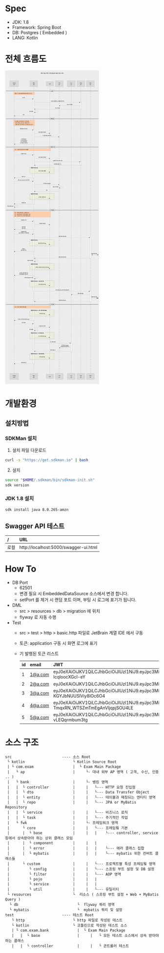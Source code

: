 # Spec
- JDK: 1.8
- Framework: Spring Boot
- DB: Postgres ( Embedded )
- LANG: Kotlin

# 전체 흐름도
![all](/docs/images/flow.png)

# 개발환경
## 설치방법
### SDKMan 설치
1. 설치 파일 다운로드
  ```bash
  curl -s "https://get.sdkman.io" | bash
  ```

2. 설치
  ```bash
  source "$HOME/.sdkman/bin/sdkman-init.sh"
  sdk version
  ```

### JDK 1.8 설치
  ```bash
  sdk install java 8.0.265-amzn
  ```

## Swagger API 테스트
| /    | URL                                              |
|:-----|:-------------------------------------------------|
| 로컬  | http://localhost:5000/swagger-ui.html            |

# How To
- DB Port
    - 62501
    - 변경 필요 시 EmbeddedDataSource 소스에서 변경 합니다.
    - setPort 를 제거 시 랜덤 포트 이며, 부팅 시 로그에 표기가 됩니다.
- DML
    - src > resources > db > migration 에 위치
    - flyway 로 자동 수행
- Test
    - src > test > http > basic.http 파일로 JetBrain 계열 IDE 에서 구동
    - 토큰: application 구동 시 화면 로그에 표기
    - 기 발행된 토큰 리스트

        | id  | email   | JWT                                                                                                                                                                                           |
        |-----|---------|-----------------------------------------------------------------------------------------------------------------------------------------------------------------------------------------------|
        |  1  | 1@a.com | eyJ0eXAiOiJKV1QiLCJhbGciOiJIUzI1NiJ9.eyJpc3MiOiJjb20uZXhhbSIsImV4cCI6MTY4Mzg2NzE5NywidXNlcklkIjoxLCJpYXQiOjE1OTc0NjcxOTcsImVtYWlsIjoiMUBhLmNvbSJ9.wEkOCa9SJaMltNcYEDZwvAAFLlbc-IcqloocXGcI-eY |
        |  2  | 2@a.com | eyJ0eXAiOiJKV1QiLCJhbGciOiJIUzI1NiJ9.eyJpc3MiOiJjb20uZXhhbSIsImV4cCI6MTY4Mzg2NzE5NywidXNlcklkIjoyLCJpYXQiOjE1OTc0NjcxOTcsImVtYWlsIjoiMkBhLmNvbSJ9.TapvilwiqJeBJxlt_xEZSIz8R1dJZnAoktrkUL3vQkw |
        |  3  | 3@a.com | eyJ0eXAiOiJKV1QiLCJhbGciOiJIUzI1NiJ9.eyJpc3MiOiJjb20uZXhhbSIsImV4cCI6MTY4Mzg2NzE5NywidXNlcklkIjozLCJpYXQiOjE1OTc0NjcxOTcsImVtYWlsIjoiM0BhLmNvbSJ9.JQBsxTsDQ3GmS3OQ7Ax2oS-KGYJbNUUSlViy8lOc6O4 |
        |  4  | 4@a.com | eyJ0eXAiOiJKV1QiLCJhbGciOiJIUzI1NiJ9.eyJpc3MiOiJjb20uZXhhbSIsImV4cCI6MTY4Mzg2NzE5NywidXNlcklkIjo0LCJpYXQiOjE1OTc0NjcxOTcsImVtYWlsIjoiNEBhLmNvbSJ9.4UT2WEUCMnsD-TmqxRN_WTSZmTmEgAnVljqpjSOU4LE |
        |  5  | 5@a.com | eyJ0eXAiOiJKV1QiLCJhbGciOiJIUzI1NiJ9.eyJpc3MiOiJjb20uZXhhbSIsImV4cCI6MTY4Mzg2NzE5NywidXNlcklkIjo1LCJpYXQiOjE1OTc0NjcxOTcsImVtYWlsIjoiNUBhLmNvbSJ9.HvLD9XZEfX5vjDlg7vIJCdqjAsKqv-vLEQqrmbum3tg |

# 소스 구조
```
src                       ---- 소스 Root
 └ kotlin                      └ Kotlin Source Root
 | └ com.exam                  |  └ Exam Main Package
 |   └ ap                      |     └- 대내 외부 AP 영역 ( 고객, 수신, 인증 .. )
 |   └ bank                    |     └- 뱅킹 영역
 |   |  └ controller           |     |   └--- HTTP 요청 진입점
 |   |  └ dto                  |     |   └--- Data Transfer Object
 |   |  └ entity               |     |   └--- 테이블과 매칭되는 엔티티 영역
 |   |  └ repo                 |     |   └--- JPA or MyBatis Repository
 |   |  └ service              |     |   └--- 비즈니스 로직
 |   |  └ task                 |     |   └--- 주기적인 작업
 |   └ fwk                     |     └- 프레임워크 영역
 |      └ core                 |     |   └--- 프레임웤 기본
 |      |  └ base              |     |   |    └--- controller, service 등에서 상속받아야 하는 상위 클래스 모임
 |      |  └ component         |     |   |
 |      |  └ error             |     |   |    └--- 에러 클래스 집합
 |      |  └ mybatis           |     |   |    └--- mybatis 위한 컨버트 클래스들
 |      └ custom               |     |   └--- 프로젝트별 특성 프레임웤 영역
 |         └ config            |     |   └--- 스프링 부트 설정 및 DB 설정
 |         └ filter            |     |   └--- AOP 영역
 |         └ pojo              |     |   |
 |         └ service           |     |   |
 |         └ util              |     |   └--- 유틸리티
 └ resources                   └  리소스 ( 스프링 부트 설정 + Web + MyBatis Query )
  └ db                           └  flyway 쿼리 영역
  └ mybatis                      └  mybatis 쿼리 및 설정
test                      ---- 테스트 Root
   └ http                      └ http 파일로 작성된 테스트
   └ kotlin                    └ 코틀린으로 작성된 테스트 소스
   | └ com.exam.bank             |  └ Exam Main Package
   |   |  └ base                 |     |   └ 모든 테스트 소스에서 상속 받아야 하는 클래스
   |   |  └ controller           |     |   └ 콘트롤러 테스트
```

